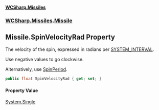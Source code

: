 #### [WCSharp.Missiles](README.md 'README')
### [WCSharp.Missiles](WCSharp.Missiles.md 'WCSharp.Missiles').[Missile](WCSharp.Missiles.Missile.md 'WCSharp.Missiles.Missile')

## Missile.SpinVelocityRad Property

The velocity of the spin, expressed in radians per [SYSTEM_INTERVAL](../WCSharp.Events/WCSharp.Events.PeriodicEvents.SYSTEM_INTERVAL.md 'WCSharp.Events.PeriodicEvents.SYSTEM_INTERVAL').  
  
Use negative values to go clockwise.  
  
Alternatively, use [SpinPeriod](WCSharp.Missiles.Missile.SpinPeriod.md 'WCSharp.Missiles.Missile.SpinPeriod').

```csharp
public float SpinVelocityRad { get; set; }
```

#### Property Value
[System.Single](https://docs.microsoft.com/en-us/dotnet/api/System.Single 'System.Single')